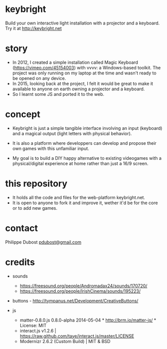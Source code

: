 # keybright
Build your own interactive light installation with a projector and a keyboard. 
Try it at http://keybright.net

# story
- In 2012, I created a simple installation called Magic Keyboard (https://vimeo.com/45154003) with vvvv: a Windows-based toolkit. The project was only running on my laptop at the time and wasn't ready to be opened on any device. 
- In 2015, looking back at the project, I felt it would be great to make it available to anyone on earth owning a projector and a keyboard. 
- So I learnt some JS and ported it to the web.

# concept
- Keybright is just a simple tangible interface involving an input (keyboard) and a magical output (light letters with physical behavior).
- It is also a platform where developpers can develop and propose their own games with this unfamiliar input.

- My goal is to build a DIY happy alternative to existing videogames with a physical/digital experience at home rather than just a 16/9 screen.

# this repository
- It holds all the code and files for the web-platform keybright.net.
- It is open to anyone to fork it and improve it, wether it'd be for the core or to add new games.

# contact
Philippe Dubost
pdubost@gmail.com

# credits
- sounds 
  - https://freesound.org/people/Andromadax24/sounds/170720/
  - https://freesound.org/people/IrishCinema/sounds/195223/

- buttons - http://tympanus.net/Development/CreativeButtons/

- js 
  - matter-0.8.0.js 0.8.0-alpha 2014-05-04 * http://brm.io/matter-js/ * License: MIT
  - interact.js v1.2.6 | https://raw.github.com/taye/interact.js/master/LICENSE
  - Modernizr 2.6.2 (Custom Build) | MIT & BSD


